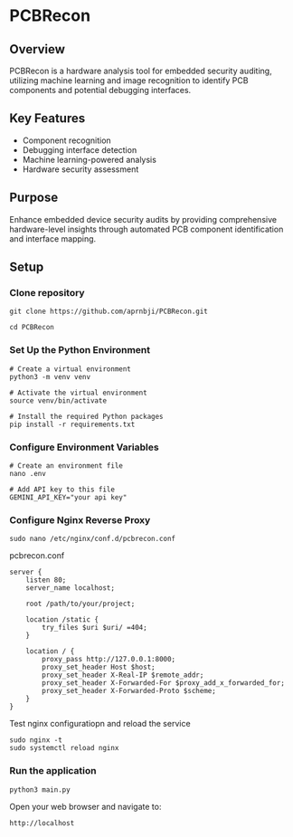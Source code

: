 # PCBRecon

## Overview
PCBRecon is a hardware analysis tool for embedded security auditing, utilizing machine learning and image recognition to identify PCB components and potential debugging interfaces.

## Key Features
- Component recognition
- Debugging interface detection
- Machine learning-powered analysis
- Hardware security assessment

## Purpose
Enhance embedded device security audits by providing comprehensive hardware-level insights through automated PCB component identification and interface mapping.

## Setup 

### Clone repository

```
git clone https://github.com/aprnbji/PCBRecon.git

cd PCBRecon
```

### Set Up the Python Environment 

```
# Create a virtual environment
python3 -m venv venv

# Activate the virtual environment
source venv/bin/activate

# Install the required Python packages
pip install -r requirements.txt
```

### Configure Environment Variables

```
# Create an environment file
nano .env

# Add API key to this file
GEMINI_API_KEY="your api key"
```

### Configure Nginx Reverse Proxy

```
sudo nano /etc/nginx/conf.d/pcbrecon.conf
```

pcbrecon.conf
```
server {
    listen 80;
    server_name localhost;

    root /path/to/your/project;

    location /static {
        try_files $uri $uri/ =404;
    }

    location / {
        proxy_pass http://127.0.0.1:8000;
        proxy_set_header Host $host;
        proxy_set_header X-Real-IP $remote_addr;
        proxy_set_header X-Forwarded-For $proxy_add_x_forwarded_for;
        proxy_set_header X-Forwarded-Proto $scheme;
    }
}
```
Test nginx configuratiopn and reload the service

```
sudo nginx -t
sudo systemctl reload nginx
```

### Run the application

```
python3 main.py
```

Open your web browser and navigate to:

`http://localhost`


